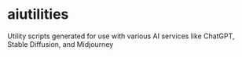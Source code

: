 # aiutilities
Utility scripts generated for use with various AI services like ChatGPT, Stable Diffusion, and Midjourney
